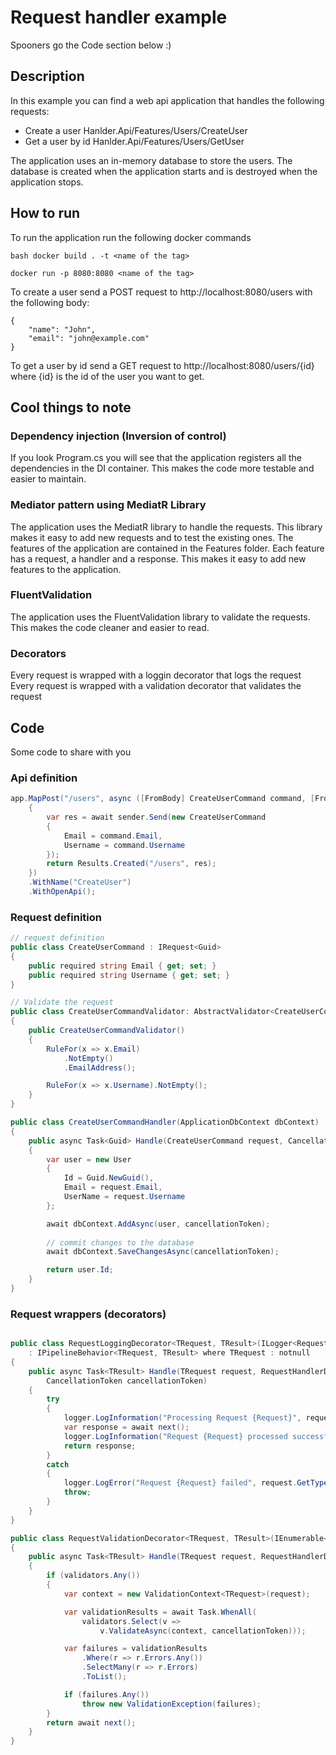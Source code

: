 # Request handler example
Spooners go the Code section below :)
## Description
In this example you can find a web api application that handles the following requests:
- Create a user Hanlder.Api/Features/Users/CreateUser
- Get a user by id Hanlder.Api/Features/Users/GetUser

The application uses an in-memory database to store the users. The database is created when the application starts and is destroyed when the application stops.

## How to run
To run the application run the following docker commands
```
bash docker build . -t <name of the tag>
```
```
docker run -p 8080:8080 <name of the tag>
```

To create a user send a POST request to http://localhost:8080/users with the following body:
```
{
    "name": "John",
    "email": "john@example.com"
}
```

To get a user by id send a GET request to http://localhost:8080/users/{id} where {id} is the id of the user you want to get.

## Cool things to note

### Dependency injection (Inversion of control)
If you look Program.cs you will see that the application registers all the dependencies in the DI container. 
This makes the code more testable and easier to maintain.

### Mediator pattern using MediatR Library
The application uses the MediatR library to handle the requests. 
This library makes it easy to add new requests and to test the existing ones.
The features of the application are contained in the Features folder. Each feature has a request, a handler and a response. This makes it easy to add new features to the application.

### FluentValidation
The application uses the FluentValidation library to validate the requests.
This makes the code cleaner and easier to read.

### Decorators
Every request is wrapped with a loggin decorator that logs the request
Every request is wrapped with a validation decorator that validates the request


## Code
Some code to share with you

### Api definition
```csharp
app.MapPost("/users", async ([FromBody] CreateUserCommand command, [FromServices] ISender sender) =>
    {
        var res = await sender.Send(new CreateUserCommand
        {
            Email = command.Email,
            Username = command.Username
        });
        return Results.Created("/users", res);
    })
    .WithName("CreateUser")
    .WithOpenApi();

```

### Request definition
```csharp
// request definition
public class CreateUserCommand : IRequest<Guid>
{
    public required string Email { get; set; }
    public required string Username { get; set; }
}

// Validate the request
public class CreateUserCommandValidator: AbstractValidator<CreateUserCommand>
{
    public CreateUserCommandValidator()
    {
        RuleFor(x => x.Email)
            .NotEmpty()
            .EmailAddress();

        RuleFor(x => x.Username).NotEmpty();
    }
}

public class CreateUserCommandHandler(ApplicationDbContext dbContext) : IRequestHandler<CreateUserCommand, Guid>
{
    public async Task<Guid> Handle(CreateUserCommand request, CancellationToken cancellationToken)
    {
        var user = new User
        {
            Id = Guid.NewGuid(),
            Email = request.Email,
            UserName = request.Username
        };

        await dbContext.AddAsync(user, cancellationToken);
        
        // commit changes to the database
        await dbContext.SaveChangesAsync(cancellationToken);

        return user.Id;
    }
}
```

### Request wrappers (decorators)
```csharp

public class RequestLoggingDecorator<TRequest, TResult>(ILogger<RequestLoggingDecorator<TRequest, TResult>> logger)
    : IPipelineBehavior<TRequest, TResult> where TRequest : notnull
{
    public async Task<TResult> Handle(TRequest request, RequestHandlerDelegate<TResult> next,
        CancellationToken cancellationToken)
    {
        try
        {
            logger.LogInformation("Processing Request {Request}", request.GetType().Name);
            var response = await next();
            logger.LogInformation("Request {Request} processed successfully", request.GetType().Name);
            return response;
        }
        catch
        {
            logger.LogError("Request {Request} failed", request.GetType().Name);
            throw;
        }
    }
}

public class RequestValidationDecorator<TRequest, TResult>(IEnumerable<IValidator<TRequest>> validators) : IPipelineBehavior<TRequest, TResult> where TRequest : notnull
{
    public async Task<TResult> Handle(TRequest request, RequestHandlerDelegate<TResult> next, CancellationToken cancellationToken)
    {
        if (validators.Any())
        {
            var context = new ValidationContext<TRequest>(request);

            var validationResults = await Task.WhenAll(
                validators.Select(v =>
                    v.ValidateAsync(context, cancellationToken)));

            var failures = validationResults
                .Where(r => r.Errors.Any())
                .SelectMany(r => r.Errors)
                .ToList();

            if (failures.Any())
                throw new ValidationException(failures);
        }
        return await next();
    }
}
```







